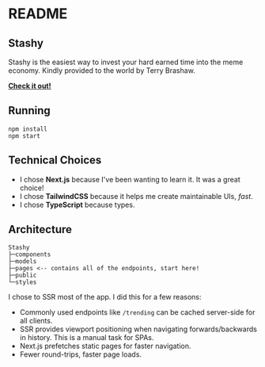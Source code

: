 # README

## Stashy

Stashy is the easiest way to invest your hard earned time into the meme economy. Kindly provided to the world by Terry Brashaw.

[**Check it out!**](https://stashy-verybrash.vercel.app/)

## Running

```terminal
npm install
npm start
```

## Technical Choices

- I chose **Next.js** because I've been wanting to learn it. It was a great choice!
- I chose **TailwindCSS** because it helps me create maintainable UIs, _fast_.
- I chose **TypeScript** because types.

## Architecture

```
Stashy
├─components
├─models
├─pages <-- contains all of the endpoints, start here!
├─public
└─styles
```

I chose to SSR most of the app. I did this for a few reasons:

- Commonly used endpoints like `/trending` can be cached server-side for all clients.
- SSR provides viewport positioning when navigating forwards/backwards in history. This is a manual task for SPAs.
- Next.js prefetches static pages for faster navigation.
- Fewer round-trips, faster page loads.
